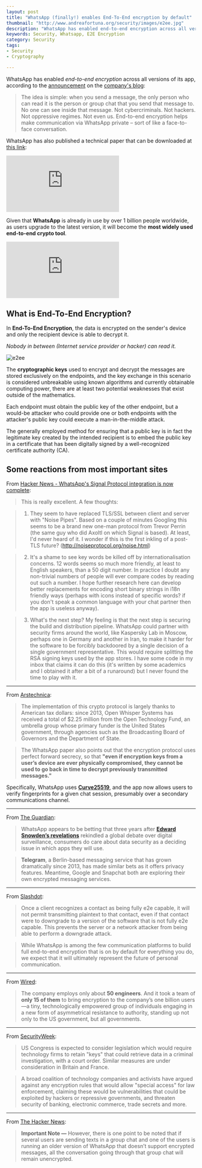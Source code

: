 ```yaml
---
layout: post
title: "WhatsApp (finally!) enables End-To-End encryption by default"
thumbnail: "http://www.andreafortuna.org/security/images/e2ee.jpg"
description: "WhatsApp has enabled end-to-end encryption across all versions of its app, according to the announcement on the company's blog."
keywords: Security, Whatsapp, E2E Encryption
category: Security
tags: 
- Security
- Cryptography

---
```


WhatsApp has enabled *end-to-end encryption* across all versions of its app, according to the [announcement](https://blog.whatsapp.com/10000618/end-to-end-encryption) on the [company's blog](https://blog.whatsapp.com/):

>The idea is simple: when you send a message, the only person who can read it is the person or group chat that you send that message to. No one can see inside that message. Not cybercriminals. Not hackers. Not oppressive regimes. Not even us. End-to-end encryption helps make communication via WhatsApp private – sort of like a face-to-face conversation.

WhatsApp has also published a technical paper that can be downloaded at [this link](https://www.whatsapp.com/security/WhatsApp-Security-Whitepaper.pdf):

<div class="video-container">
<embed src="http://www.whatsapp.com/security/WhatsApp-Security-Whitepaper.pdf" pluginspage="http://www.adobe.com/products/acrobat/readstep2.html">
</div>

Given that **WhatsApp** is already in use by over 1 billion people worldwide, as users upgrade to the latest version, it will become the **most widely used end-to-end crypto tool**.


<div class="video-container">
<iframe src="https://www.youtube.com/embed/K3nT_fXzvpQ" frameborder="0" allowfullscreen></iframe>
</div>

What is End-To-End Encryption?
--
In **End-To-End Encryption**, the data is encrypted on the sender's device and only the recipient device is able to decrypt it. 

*Nobody in between (Internet service provider or hacker) can read it.*

![e2ee](https://vpncritic.com/wp-content/uploads/2014/07/end-to-end-encryption.jpg)

The **cryptographic keys** used to encrypt and decrypt the messages are stored exclusively on the endpoints, and the key exchange in this scenario is considered unbreakable using known algorithms and currently obtainable computing power, there are at least two potential weaknesses that exist outside of the mathematics. 

Each endpoint must obtain the public key of the other endpoint, but a would-be attacker who could provide one or both endpoints with the attacker's public key could execute a man-in-the-middle attack. 

The generally employed method for ensuring that a public key is in fact the legitimate key created by the intended recipient is to embed the public key in a certificate that has been digitally signed by a well-recognized certificate authority (CA).


Some reactions from most important sites
--

From [Hacker News - WhatsApp's Signal Protocol integration is now complete](https://news.ycombinator.com/item?id=11431108):

> This is really excellent. A few thoughts:

> 1) They seem to have replaced TLS/SSL between client and server with "Noise Pipes". Based on a couple of minutes Googling this seems to be a brand new one-man protocol from Trevor Perrin (the same guy who did Axoltl on which Signal is based). At least, I'd never heard of it. I wonder if this is the first inkling of a post-TLS future? (http://noiseprotocol.org/noise.html)

> 2) It's a shame to see key words be killed off by internationalisation concerns. 12 words seems so much more friendly, at least to English speakers, than a 50 digit number. In practice I doubt any non-trivial numbers of people will ever compare codes by reading out such a number. I hope further research here can develop better replacements for encoding short binary strings in i18n friendly ways (perhaps with icons instead of specific words? if you don't speak a common language with your chat partner then the app is useless anyway).

> 3) What's the next step? My feeling is that the next step is securing the build and distribution pipeline. WhatsApp could partner with security firms around the world, like Kaspersky Lab in Moscow, perhaps one in Germany and another in Iran, to make it harder for the software to be forcibly backdoored by a single decision of a single government representative. This would require splitting the RSA signing keys used by the app stores. I have some code in my inbox that claims it can do this (it's written by some academics and I obtained it after a bit of a runaround) but I never found the time to play with it.

<hr/>

From [Arstechnica](http://arstechnica.com/tech-policy/2016/04/whatsapp-is-now-most-widely-used-end-to-end-crypto-tool-on-the-planet/):

> The implementation of this crypto protocol is largely thanks to American tax dollars: since 2013, Open Whisper Systems has received a total of $2.25 million from the Open Technology Fund, an umbrella group whose primary funder is the United States government, through agencies such as the Broadcasting Board of Governors and the Department of State.

>The WhatsApp paper also points out that the encryption protocol uses perfect forward secrecy, so that **"even if encryption keys from a user’s device are ever physically compromised, they cannot be used to go back in time to decrypt previously transmitted messages."**

Specifically, WhatsApp uses **[Curve25519](https://en.wikipedia.org/wiki/Curve25519)**, and the app now allows users to verify fingerprints for a given chat session, presumably over a secondary communications channel.

<hr/>

From [The Guardian](https://www.theguardian.com/technology/2016/apr/05/whatsapp-rolls-out-full-encryption-to-a-billion-messenger-users):

> WhatsApp appears to be betting that three years after **[Edward Snowden’s revelations](http://www.theguardian.com/us-news/the-nsa-files)** rekindled a global debate over digital surveillance, consumers do care about data security as a deciding issue in which apps they will use.

> **Telegram**, a Berlin-based messaging service that has grown dramatically since 2013, has made similar bets as it offers privacy features. Meantime, Google and Snapchat both are exploring their own encrypted messaging services.

<hr/>

From [Slashdot](https://it.slashdot.org/story/16/04/05/1713244/whatsapp-enables-end-to-end-encryption-for-all-forms-of-communications-by-default):

> Once a client recognizes a contact as being fully e2e capable, it will not permit transmitting plaintext to that contact, even if that contact were to downgrade to a version of the software that is not fully e2e capable. This prevents the server or a network attacker from being able to perform a downgrade attack.

> While WhatsApp is among the few communication platforms to build full end-to-end encryption that is on by default for everything you do, we expect that it will ultimately represent the future of personal communication.

<hr/>

From [Wired](http://www.wired.com/2016/04/forget-apple-vs-fbi-whatsapp-just-switched-encryption-billion-people/):

> The company employs only about **50 engineers**. And it took a team of **only 15 of them** to bring encryption to the company’s one billion users—a tiny, technologically empowered group of individuals engaging in a new form of asymmetrical resistance to authority, standing up not only to the US government, but all governments.

<hr/>

From [SecurityWeek](http://www.securityweek.com/whatsapp-toughens-encryption-after-apple-fbi-row):

> US Congress is expected to consider legislation which would require technology firms to retain "keys" that could retrieve data in a criminal investigation, with a court order. Similar measures are under consideration in Britain and France.

> A broad coalition of technology companies and activists have argued against any encryption rules that would allow "special access" for law enforcement, claiming these would be vulnerabilities that could be exploited by hackers or repressive governments, and threaten security of banking, electronic commerce, trade secrets and more.

<hr/>

From [The Hacker News](http://thehackernews.com/2016/04/whatsapp-end-to-end-encryption.html):

>**Important Note —** However, there is one point to be noted that if several users are sending texts in a group chat and one of the users is running an older version of WhatsApp that doesn’t support encrypted messages, all the conversation going through that group chat will remain unencrypted.